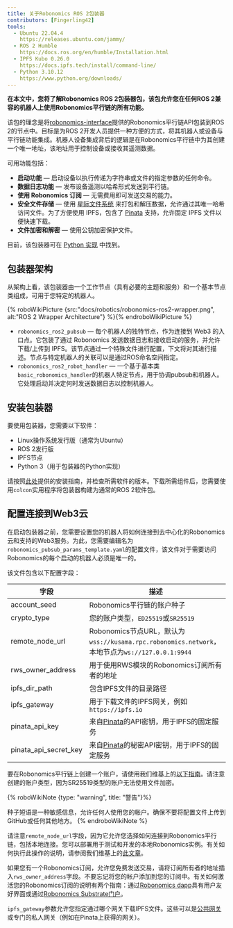```yaml
---
title: 关于Robonomics ROS 2包装器
contributors: [Fingerling42]
tools:   
  - Ubuntu 22.04.4
    https://releases.ubuntu.com/jammy/
  - ROS 2 Humble
    https://docs.ros.org/en/humble/Installation.html
  - IPFS Kubo 0.26.0
    https://docs.ipfs.tech/install/command-line/
  - Python 3.10.12
    https://www.python.org/downloads/
---
```


**在本文中，您将了解Robonomics ROS 2包装器包，该包允许您在任何ROS 2兼容的机器人上使用Robonomics平行链的所有功能。**

该包的理念是将[robonomics-interface](https://github.com/airalab/robonomics-interface)提供的Robonomics平行链API包装到ROS 2的节点中。目标是为ROS 2开发人员提供一种方便的方式，将其机器人或设备与平行链功能集成。机器人设备集成背后的逻辑是在Robonomics平行链中为其创建一个唯一地址，该地址用于控制设备或接收其遥测数据。

可用功能包括：

* **启动功能** — 启动设备以执行传递为字符串或文件的指定参数的任何命令。
* **数据日志功能** — 发布设备遥测以哈希形式发送到平行链。
* **使用 Robonomics 订阅** — 无需费用即可发送交易的能力。
* **安全文件存储** — 使用 [星际文件系统](https://ipfs.tech/) 来打包和解压数据，允许通过其唯一哈希访问文件。为了方便使用 IPFS，包含了 [Pinata](https://www.pinata.cloud/) 支持，允许固定 IPFS 文件以便快速下载。
* **文件加密和解密** — 使用公钥加密保护文件。

目前，该包装器可在 [Python 实现](https://github.com/airalab/robonomics-ros2/) 中找到。

## 包装器架构

从架构上看，该包装器由一个工作节点（具有必要的主题和服务）和一个基本节点类组成，可用于您特定的机器人。

{% roboWikiPicture {src:"docs/robotics/robonomics-ros2-wrapper.png", alt:"ROS 2 Wrapper Architecture"} %}{% endroboWikiPicture %}

* `robonomics_ros2_pubsub` — 每个机器人的独特节点，作为连接到 Web3 的入口点。它包装了通过 Robonomics 发送数据日志和接收启动的服务，并允许下载/上传到 IPFS。该节点通过一个特殊文件进行配置，下文将对其进行描述。节点与特定机器人的关联可以是通过ROS命名空间指定。
* `robonomics_ros2_robot_handler` — 一个基于基本类`basic_robonomics_handler`的机器人特定节点，用于协调pubsub和机器人。它处理启动并决定何时发送数据日志以控制机器人。

## 安装包装器

要使用包装器，您需要以下软件：

* Linux操作系统发行版（通常为Ubuntu）
* ROS 2发行版
* IPFS节点
* Python 3（用于包装器的Python实现）

请按照[此处](https://github.com/airalab/robonomics-ros2/?tab=readme-ov-file#getting-started)提供的安装指南，并检查所需软件的版本。下载所需组件后，您需要使用`colcon`实用程序将包装器构建为通常的ROS 2软件包。

## 配置连接到Web3云

在启动包装器之前，您需要设置您的机器人将如何连接到去中心化的Robonomics云和支持的Web3服务。为此，您需要编辑名为`robonomics_pubsub_params_template.yaml`的配置文件，该文件对于需要访问Robonomics的每个启动的机器人必须是唯一的。

该文件包含以下配置字段：

| 字段                 | 描述                                                                                                |
|-----------------------|------------------------------------------------------------------------------------------------------------|
| account_seed          | Robonomics平行链的账户种子                                                                              |
| crypto_type           | 您的账户类型，`ED25519`或`SR25519`                                                                      |
| remote_node_url       | Robonomics节点URL，默认为`wss://kusama.rpc.robonomics.network`，本地节点为`ws://127.0.0.1:9944`           |
| rws_owner_address     | 用于使用RWS模块的Robonomics订阅所有者的地址                                                            |
| ipfs_dir_path         | 包含IPFS文件的目录路径                                                                               |
| ipfs_gateway          | 用于下载文件的IPFS网关，例如`https://ipfs.io`                                                         |
| pinata_api_key        | 来自[Pinata](https://www.pinata.cloud/)的API密钥，用于IPFS的固定服务                                    |
| pinata_api_secret_key | 来自[Pinata](https://www.pinata.cloud/)的秘密API密钥，用于IPFS的固定服务                               |

要在Robonomics平行链上创建一个账户，请使用我们维基上的[以下指南](https://wiki.robonomics.network/docs/create-account-in-dapp/)。请注意创建的账户类型，因为SR25519类型的账户无法使用文件加密。

{% roboWikiNote {type: "warning", title: "警告"}%}

  种子短语是一种敏感信息，允许任何人使用您的帐户。确保不要将配置文件上传到GitHub或任何其他地方。
{% endroboWikiNote %}

请注意`remote_node_url`字段，因为它允许您选择如何连接到Robonomics平行链，包括本地连接。您可以部署用于测试和开发的本地Robonomics实例。有关如何执行此操作的说明，请参阅我们维基上的[此文章](https://wiki.robonomics.network/docs/run-dev-node/)。

如果您有一个Robonomics订阅，允许您免费发送交易，请将订阅所有者的地址插入`rws_owner_address`字段。不要忘记将您的帐户添加到您的订阅中。有关如何激活您的Robonomics订阅的说明有两个指南：通过[Robonomics dapp](https://wiki.robonomics.network/docs/sub-activate/)具有用户友好界面或通过[Robonomics Substrate门户](https://wiki.robonomics.network/docs/get-subscription/)。

`ipfs_gateway`参数允许您指定通过哪个网关下载IPFS文件。这些可以是[公共网关](https://ipfs.github.io/public-gateway-checker/)或专门的私人网关（例如在Pinata上获得的网关）。